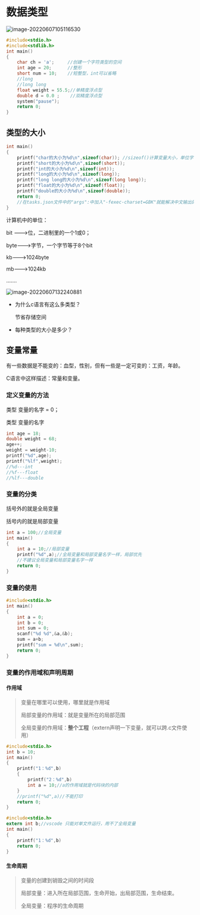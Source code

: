 # 数据类型

![image-20220607105116530](https://gitee.com/wiwhh/pic_up/raw/master/image-20220607105116530.png)

```c
#include<stdio.h>
#include<stdlib.h>
int main()
{
    char ch = 'a';     //创建一个字符类型的空间
    int age = 20;      //整形
    short num = 10;    //短整型，int可以省略
    //long
    //long long
    float weight = 55.5;//单精度浮点型
    double d = 0.0 ;    //双精度浮点型
    system("pause");
    return 0;
}
```

## 类型的大小


```c
int main()
{
    printf("char的大小为%d\n",sizeof(char)); //sizeof()计算变量大小，单位字节
    printf("short的大小为%d\n",sizeof(short));
    printf("int的大小为%d\n",sizeof(int));
    printf("long的大小为%d\n",sizeof(long));
    printf("long long的大小为%d\n",sizeof(long long));
    printf("float的大小为%d\n",sizeof(float));
    printf("double的大小为%d\n",sizeof(double));
    return 0;
    //在tasks.json文件中的"args":中加入"-fexec-charset=GBK"就能解决中文输出的乱码问题
}
```

计算机中的单位：

bit --->位，二进制里的一个1或0；

byte--->字节，一个字节等于8个bit

kb--->1024byte

mb--->1024kb

.......

![image-20220607132240881](https://gitee.com/wiwhh/pic_up/raw/master/image-20220607132240881.png)

- 为什么c语言有这么多类型？

  节省存储空间

- 每种类型的大小是多少？

## 变量常量

有一些数据是不能变的：血型，性别，但有一些是一定可变的：工资，年龄。

C语言中这样描述：常量和变量。

### 定义变量的方法

类型  变量的名字 = 0；

类型  变量的名字

```c
int age = 18;
double weight = 68;
age++;
weight = weight-10;
printf("%d",age);
printf("%lf",weight);
//%d---int
//%f---float
//%lf---double

```

### 变量的分类

括号外的就是全局变量

括号内的就是局部变量

```c
int a = 100;//全局变量
int main()
{
    int a = 10;//局部变量
    printf("%d",a);//全局变量和局部变量名字一样，局部优先
    //不建议全局变量和局部变量名字一样
    return 0;
}
```

### 变量的使用

```c
#include<stdio.h>
int main()
{
    int a = 0;
    int b = 0;
    int sum = 0;
    scanf("%d %d",&a,&b);
    sum = a+b;
    printf("sum = %d\n",sum);
    return 0;
}
```

### 变量的作用域和声明周期

#### 作用域

> 变量在哪里可以使用，哪里就是作用域
>
> 局部变量的作用域：就是变量所在的局部范围
>
> 全局变量的作用域：**整个工程**（extern声明一下变量，就可以跨.c文件使用）



```c
#include<stdio.h>
int b = 10;
int main()
{
    printf("1：%d",b)
    {
        printf("2：%d",b)
        int a = 10;//a的作用域就是代码块的内部
    }
   	//printf("%d",a)//不能打印
    return 0;
}
```

```c
#include<stdio.h>
extern int b;//vscode 只能对单文件运行，用不了全局变量
int main()
{
    printf("1：%d",b)
    return 0;
}
```



#### 生命周期

> 变量的创建到销毁之间的时间段
>
> 局部变量：进入所在局部范围，生命开始，出局部范围，生命结束。
>
> 全局变量：程序的生命周期